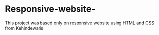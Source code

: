 # Responsive-website-

This project was based only on responsive website using HTML and CSS from Kehindewaris
